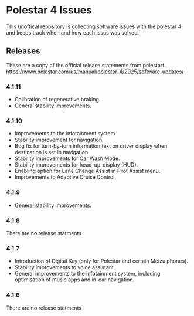 # Polestar 4 Issues

This unoffical repository is collecting software issues with the polestar 4 and keeps track when and how each issus was solved.

## Releases

These are a copy of the official release statements from polestart.
https://www.polestar.com/us/manual/polestar-4/2025/software-updates/

### 4.1.11

- Calibration of regenerative braking.
- General stability improvements.

### 4.1.10

- Improvements to the infotainment system.
- Stability improvement for navigation.
- Bug fix for turn-by-turn information text on driver display when destination is set in navigation.
- Stability improvements for Car Wash Mode.
- Stability improvements for head-up-display (HUD).
- Enabling option for Lane Change Assist in Pilot Assist menu.
- Improvements to Adaptive Cruise Control.

### 4.1.9

- General stability improvements.

### 4.1.8

There are no release statments

### 4.1.7

- Introduction of Digital Key (only for Polestar and certain Meizu phones).
- Stability improvements to voice assistant.
- General improvements to the infotainment system, including optimisation of music apps and in-car navigation.

### 4.1.6

There are no release statments
